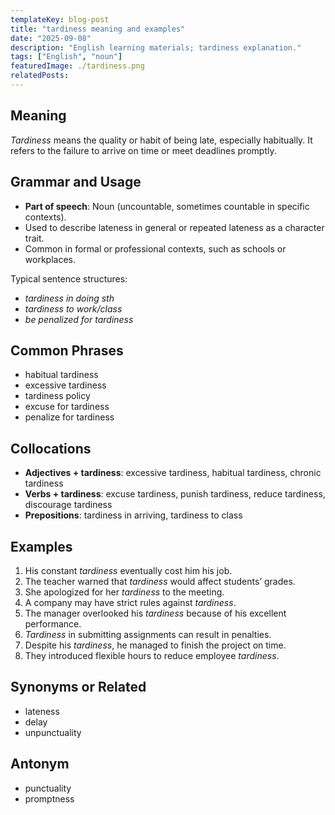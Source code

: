 ```yaml
---
templateKey: blog-post
title: "tardiness meaning and examples"
date: "2025-09-08"
description: "English learning materials; tardiness explanation."
tags: ["English", "noun"]
featuredImage: ./tardiness.png
relatedPosts:
---
```


## Meaning

_Tardiness_ means the quality or habit of being late, especially habitually. It refers to the failure to arrive on time or meet deadlines promptly.

## Grammar and Usage

- **Part of speech**: Noun (uncountable, sometimes countable in specific contexts).
- Used to describe lateness in general or repeated lateness as a character trait.
- Common in formal or professional contexts, such as schools or workplaces.

Typical sentence structures:

- _tardiness in doing sth_
- _tardiness to work/class_
- _be penalized for tardiness_

## Common Phrases

- habitual tardiness
- excessive tardiness
- tardiness policy
- excuse for tardiness
- penalize for tardiness

## Collocations

- **Adjectives + tardiness**: excessive tardiness, habitual tardiness, chronic tardiness
- **Verbs + tardiness**: excuse tardiness, punish tardiness, reduce tardiness, discourage tardiness
- **Prepositions**: tardiness in arriving, tardiness to class

## Examples

1. His constant _tardiness_ eventually cost him his job.
2. The teacher warned that _tardiness_ would affect students’ grades.
3. She apologized for her _tardiness_ to the meeting.
4. A company may have strict rules against _tardiness_.
5. The manager overlooked his _tardiness_ because of his excellent performance.
6. _Tardiness_ in submitting assignments can result in penalties.
7. Despite his _tardiness_, he managed to finish the project on time.
8. They introduced flexible hours to reduce employee _tardiness_.

## Synonyms or Related

- lateness
- delay
- unpunctuality

## Antonym

- punctuality
- promptness
